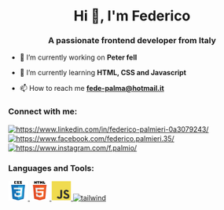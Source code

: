 <h1 align="center">Hi 👋, I'm Federico</h1>
<h3 align="center">A passionate frontend developer from Italy</h3>

- 🔭 I’m currently working on **Peter fell**

- 🌱 I’m currently learning **HTML, CSS and Javascript**

- 📫 How to reach me **fede-palma@hotmail.it**

<h3 align="left">Connect with me:</h3>
<p align="left">
<a href="https://linkedin.com/in/https://www.linkedin.com/in/federico-palmieri-0a3079243/" target="blank"><img align="center" src="https://raw.githubusercontent.com/rahuldkjain/github-profile-readme-generator/master/src/images/icons/Social/linked-in-alt.svg" alt="https://www.linkedin.com/in/federico-palmieri-0a3079243/" height="30" width="40" /></a>
<a href="https://fb.com/https://www.facebook.com/federico.palmieri.35/" target="blank"><img align="center" src="https://raw.githubusercontent.com/rahuldkjain/github-profile-readme-generator/master/src/images/icons/Social/facebook.svg" alt="https://www.facebook.com/federico.palmieri.35/" height="30" width="40" /></a>
<a href="https://instagram.com/https://www.instagram.com/f.palmio/" target="blank"><img align="center" src="https://raw.githubusercontent.com/rahuldkjain/github-profile-readme-generator/master/src/images/icons/Social/instagram.svg" alt="https://www.instagram.com/f.palmio/" height="30" width="40" /></a>
</p>

<h3 align="left">Languages and Tools:</h3>
<p align="left"> <a href="https://www.w3schools.com/css/" target="_blank" rel="noreferrer"> <img src="https://raw.githubusercontent.com/devicons/devicon/master/icons/css3/css3-original-wordmark.svg" alt="css3" width="40" height="40"/> </a> <a href="https://www.w3.org/html/" target="_blank" rel="noreferrer"> <img src="https://raw.githubusercontent.com/devicons/devicon/master/icons/html5/html5-original-wordmark.svg" alt="html5" width="40" height="40"/> </a> <a href="https://developer.mozilla.org/en-US/docs/Web/JavaScript" target="_blank" rel="noreferrer"> <img src="https://raw.githubusercontent.com/devicons/devicon/master/icons/javascript/javascript-original.svg" alt="javascript" width="40" height="40"/> </a> <a href="https://tailwindcss.com/" target="_blank" rel="noreferrer"> <img src="https://www.vectorlogo.zone/logos/tailwindcss/tailwindcss-icon.svg" alt="tailwind" width="40" height="40"/> </a> </p>
